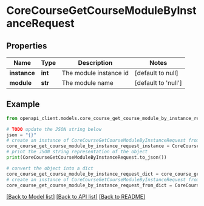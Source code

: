 # CoreCourseGetCourseModuleByInstanceRequest


## Properties

Name | Type | Description | Notes
------------ | ------------- | ------------- | -------------
**instance** | **int** | The module instance id | [default to null]
**module** | **str** | The module name | [default to 'null']

## Example

```python
from openapi_client.models.core_course_get_course_module_by_instance_request import CoreCourseGetCourseModuleByInstanceRequest

# TODO update the JSON string below
json = "{}"
# create an instance of CoreCourseGetCourseModuleByInstanceRequest from a JSON string
core_course_get_course_module_by_instance_request_instance = CoreCourseGetCourseModuleByInstanceRequest.from_json(json)
# print the JSON string representation of the object
print(CoreCourseGetCourseModuleByInstanceRequest.to_json())

# convert the object into a dict
core_course_get_course_module_by_instance_request_dict = core_course_get_course_module_by_instance_request_instance.to_dict()
# create an instance of CoreCourseGetCourseModuleByInstanceRequest from a dict
core_course_get_course_module_by_instance_request_from_dict = CoreCourseGetCourseModuleByInstanceRequest.from_dict(core_course_get_course_module_by_instance_request_dict)
```
[[Back to Model list]](../README.md#documentation-for-models) [[Back to API list]](../README.md#documentation-for-api-endpoints) [[Back to README]](../README.md)


